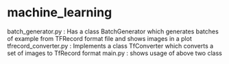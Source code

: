 # machine_learning

batch_generator.py    : Has a class BatchGenerator which generates batches of example from TFRecord format file and shows images in a plot
tfrecord_converter.py : Implements a class TfConverter which converts a set of images to TfRecord format
main.py               : shows usage of above two class

